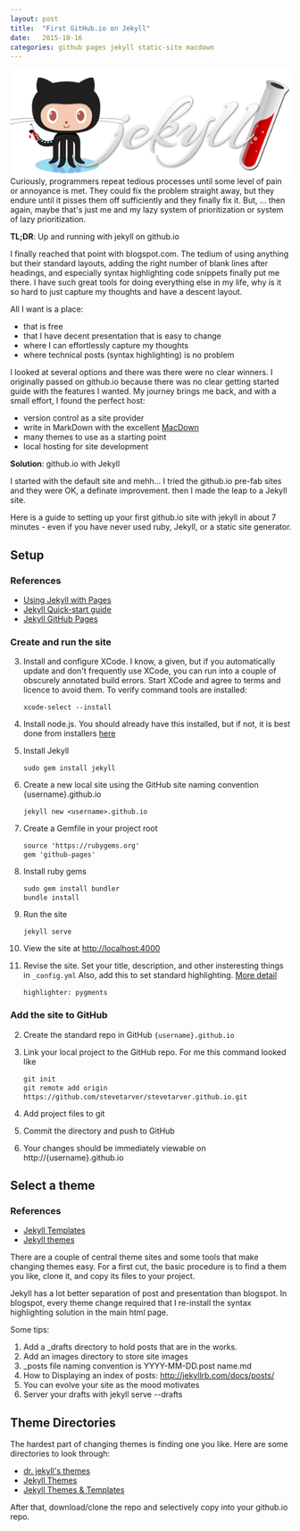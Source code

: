 ```yaml
---
layout: post
title:  "First GitHub.io on Jekyll"
date:   2015-10-16
categories: github pages jekyll static-site macdown
---
```


<img style="float: left;" src="/images/jekyll-github-logo.png">

Curiously, programmers repeat tedious processes until some level of pain or annoyance is met. They could fix the problem straight away, but they endure until it pisses them off sufficiently and they finally fix it. But, ... then again, maybe that's just me and my lazy system of prioritization or system of lazy prioritization.

**TL;DR**: Up and running with jekyll on github.io

I finally reached that point with blogspot.com. The tedium of using anything but their standard layouts, adding the right number of blank lines after headings, and especially syntax highlighting code snippets finally put me there. I have such great tools for doing everything else in my life, why is it so hard to just capture my thoughts and have a descent layout.

All I want is a place:

- that is free
- that I have decent presentation that is easy to change
- where I can effortlessly capture my thoughts
- where technical posts (syntax highlighting) is no problem

I looked at several options and there was there were no clear winners. I originally passed on github.io because there was no clear getting started guide with the features I wanted. My journey brings me back, and with a small effort, I found the perfect host:

- version control as a site provider
- write in MarkDown with the excellent [MacDown](http://macdown.uranusjr.com)
- many themes to use as a starting point
- local hosting for site development

**Solution**: github.io with Jekyll

I started with the default site and mehh... I tried the github.io pre-fab sites and they were OK, a definate improvement. then I made the leap to a Jekyll site.

Here is a guide to setting up your first github.io site with jekyll in about 7 minutes - even if you have never used ruby, Jekyll, or a static site generator.

## Setup

### References

- [Using Jekyll with Pages](https://help.github.com/articles/using-jekyll-with-pages/)
- [Jekyll Quick-start guide](http://jekyllrb.com/docs/quickstart/)
- [Jekyll GitHub Pages](http://jekyllrb.com/docs/github-pages/)

### Create and run the site

3. Install and configure XCode. I know, a given, but if you automatically update and don't frequently use XCode, you can run into a couple of obscurely annotated build errors. Start XCode and agree to terms and licence to avoid them. To verify command tools are installed:
	
	```
	xcode-select --install
	```

1. Install node.js. You should already have this installed, but if not, it is best done from installers [here](https://nodejs.org)
1. Install Jekyll

   ```
   sudo gem install jekyll
   ```

1. Create a new local site using the GitHub site naming convention {username}.github.io

   ```
   jekyll new <username>.github.io
   ```
   
4. Create a Gemfile in your project root


   ```  
   source 'https://rubygems.org'   
   gem 'github-pages'
   ```

3. Install ruby gems

   ```
   sudo gem install bundler
   bundle install
   ```

1. Run the site

   ```
   jekyll serve
   ```
   
1. View the site at [http://localhost:4000](http://localhost:4000)
2. Revise the site. Set your title, description, and other insteresting things in ```_config.yml``` Also, add this to set standard highlighting. [More detail](http://jekyllrb.com/docs/templates/#code-snippet-highlighting)

	 ```
	 highlighter: pygments
	 ```

### Add the site to GitHub

2. Create the standard repo in GitHub ```{username}.github.io```
3. Link your local project to the GitHub repo. For me this command looked like

   ```
   git init
   git remote add origin https://github.com/stevetarver/stevetarver.github.io.git
   ```
      
1. Add project files to git
2. Commit the directory and push to GitHub
3. Your changes should be immediately viewable on http://{username}.github.io


## Select a theme

### References

- [Jekyll Templates](http://jekyll.tips/templates/)
- [Jekyll themes](http://jekyllthemes.org)

There are a couple of central theme sites and some tools that make changing themes easy. For a first cut, the basic procedure is to find a them you like, clone it, and copy its files to your project. 

Jekyll has a lot better separation of post and presentation than blogspot. In blogspot, every theme change required that I re-install the syntax highlighting solution in the main html page.

Some tips:

1. Add a _drafts directory to hold posts that are in the works.
1. Add an images directory to store site images
1. _posts file naming convention is YYYY-MM-DD.post name.md
1. How to Displaying an index of posts: http://jekyllrb.com/docs/posts/
1. You can evolve your site as the mood motivates
1. Server your drafts with jekyll serve --drafts


## Theme Directories

The hardest part of changing themes is finding one you like. Here are some directories to look through:

- [dr. jekyll's themes](https://drjekyllthemes.github.io)
- [Jekyll Themes](*http://jekyllthemes.org)   
- [Jekyll Themes & Templates](http://jekyllthemes.io)

After that, download/clone the repo and selectively copy into your github.io repo.
